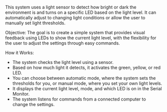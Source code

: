 This system uses a light sensor to detect how bright or dark the environment is and turns on a specific LED based on the light level. It can automatically adjust to changing light conditions or allow the user to manually set light thresholds.

Objective: 
The goal is to create a simple system that provides visual feedback using LEDs to show the current light level, with the flexibility for the user to adjust the settings through easy commands.

How it Works:
- The system checks the light level using a sensor.
- Based on how much light it detects, it activates the green, yellow, or red LED.
- You can choose between automatic mode, where the system sets the thresholds for you, or manual mode, where you set your own light levels.
- It displays the current light level, mode, and which LED is on in the Serial Monitor.
- The system listens for commands from a connected computer to change the settings.
